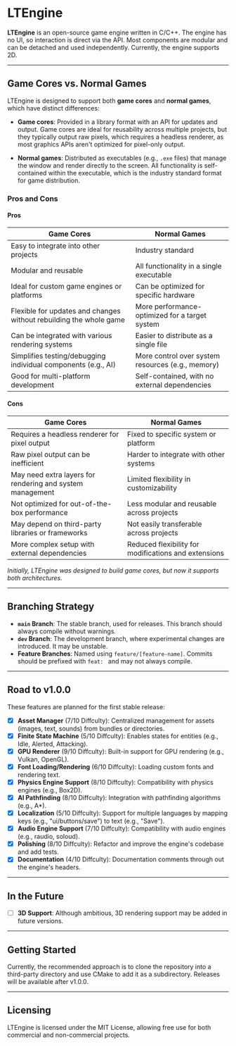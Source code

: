 # LTEngine

**LTEngine** is an open-source game engine written in C/C++. The engine has no UI, so interaction is direct via the API. Most components are modular and can be detached and used independently. Currently, the engine supports 2D.

---

## Game Cores vs. Normal Games

LTEngine is designed to support both **game cores** and **normal games**, which have distinct differences:

- **Game cores**: Provided in a library format with an API for updates and output. Game cores are ideal for reusability across multiple projects, but they typically output raw pixels, which requires a headless renderer, as most graphics APIs aren't optimized for pixel-only output.

- **Normal games**: Distributed as executables (e.g., `.exe` files) that manage the window and render directly to the screen. All functionality is self-contained within the executable, which is the industry standard format for game distribution.

### Pros and Cons

#### Pros

| Game Cores                                                        | Normal Games                                                                      |
|-------------------------------------------------------------------|-----------------------------------------------------------------------------------|
| Easy to integrate into other projects                             | Industry standard                                                                 |
| Modular and reusable                                              | All functionality in a single executable                                          |
| Ideal for custom game engines or platforms                        | Can be optimized for specific hardware                                            |
| Flexible for updates and changes without rebuilding the whole game| More performance-optimized for a target system                                    |
| Can be integrated with various rendering systems                  | Easier to distribute as a single file                                             |
| Simplifies testing/debugging individual components (e.g., AI)     | More control over system resources (e.g., memory)                                 |
| Good for multi-platform development                               | Self-contained, with no external dependencies                                     |

#### Cons

| Game Cores                                                        | Normal Games                                              |
|-------------------------------------------------------------------|-----------------------------------------------------------|
| Requires a headless renderer for pixel output                     | Fixed to specific system or platform                      |
| Raw pixel output can be inefficient                               | Harder to integrate with other systems                    |
| May need extra layers for rendering and system management         | Limited flexibility in customizability                    |
| Not optimized for out-of-the-box performance                      | Less modular and reusable across projects                 |
| May depend on third-party libraries or frameworks                 | Not easily transferable across projects                   |
| More complex setup with external dependencies                     | Reduced flexibility for modifications and extensions      |

*Initially, LTEngine was designed to build game cores, but now it supports both architectures.*

---

## Branching Strategy

- **`main` Branch**: The stable branch, used for releases. This branch should always compile without warnings.
- **`dev` Branch**: The development branch, where experimental changes are introduced. It may be unstable.
- **Feature Branches**: Named using `feature/[feature-name]`. Commits should be prefixed with `feat: ` and may not always compile.

---

## Road to v1.0.0

These features are planned for the first stable release:

- [x] **Asset Manager** (7/10 Diffculty): Centralized management for assets (images, text, sounds) from bundles or directories.
- [x] **Finite State Machine** (5/10 Diffculty): Enables states for entities (e.g., Idle, Alerted, Attacking).
- [x] **GPU Renderer** (9/10 Diffculty): Built-in support for GPU rendering (e.g., Vulkan, OpenGL).
- [x] **Font Loading/Rendering** (6/10 Diffculty): Loading custom fonts and rendering text.
- [x] **Physics Engine Support** (8/10 Diffculty): Compatibility with physics engines (e.g., Box2D).
- [x] **AI Pathfinding** (8/10 Diffculty): Integration with pathfinding algorithms (e.g., A*).
- [x] **Localization** (5/10 Diffculty): Support for multiple languages by mapping keys (e.g., "ui/buttons/save") to text (e.g., "Save").
- [x] **Audio Engine Support** (7/10 Diffculty): Compatibility with audio engines (e.g., raudio, soloud).
- [x] **Polishing** (8/10 Diffculty): Refactor and improve the engine's codebase and add tests.
- [x] **Documentation** (4/10 Diffculty): Documentation comments through out the engine's headers.

---

## In the Future

- [ ] **3D Support**: Although ambitious, 3D rendering support may be added in future versions.

---

## Getting Started

Currently, the recommended approach is to clone the repository into a third-party directory and use CMake to add it as a subdirectory. Releases will be available after v1.0.0.

---

## Licensing

LTEngine is licensed under the MIT License, allowing free use for both commercial and non-commercial projects.

